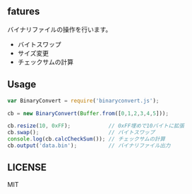 ## fatures

バイナリファイルの操作を行います。

- バイトスワップ
- サイズ変更
- チェックサムの計算

## Usage

``` javascript
var BinaryConvert = require('binaryconvert.js');

cb = new BinaryConvert(Buffer.from([0,1,2,3,4,5]));

cb.resize(10, 0xFF);            // 0xFF埋めで10バイトに拡張
cb.swap();                      // バイトスワップ
console.log(cb.calcCheckSum()); // チェックサムの計算
cb.output('data.bin');          // バイナリファイル出力
```

## LICENSE

MIT

